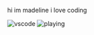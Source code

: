 hi im madeline i love coding

![vscode](https://api.statusbadges.me/badge/vscode/478823932913516544)
![playing](https://api.statusbadges.me/badge/playing/478823932913516544)

